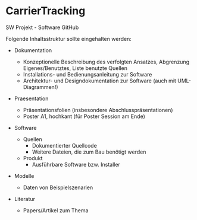 # CarrierTracking
SW Projekt - Software GitHub

Folgende Inhaltsstruktur sollte eingehalten werden:

- Dokumentation
	- Konzeptionelle Beschreibung des verfolgten Ansatzes, Abgrenzung Eigenes/Benutztes, Liste benutzte Quellen
  	- Installations- und Bedienungsanleitung zur Software
  	- Architektur- und Designdokumentation zur Software (auch mit UML-Diagrammen!)
  
- Praesentation	
	- Präsentationsfolien (insbesondere Abschlusspräsentationen)
 	- Poster A1, hochkant (für Poster Session am Ende)
- Software	
  - Quellen	
	 - Dokumentierter Quellcode
	 - Weitere Dateien, die zum Bau benötigt werden
  - Produkt	
	 - Ausführbare Software bzw. Installer
- Modelle	
	- Daten von Beispielszenarien
- Literatur	
	- Papers/Artikel zum Thema
